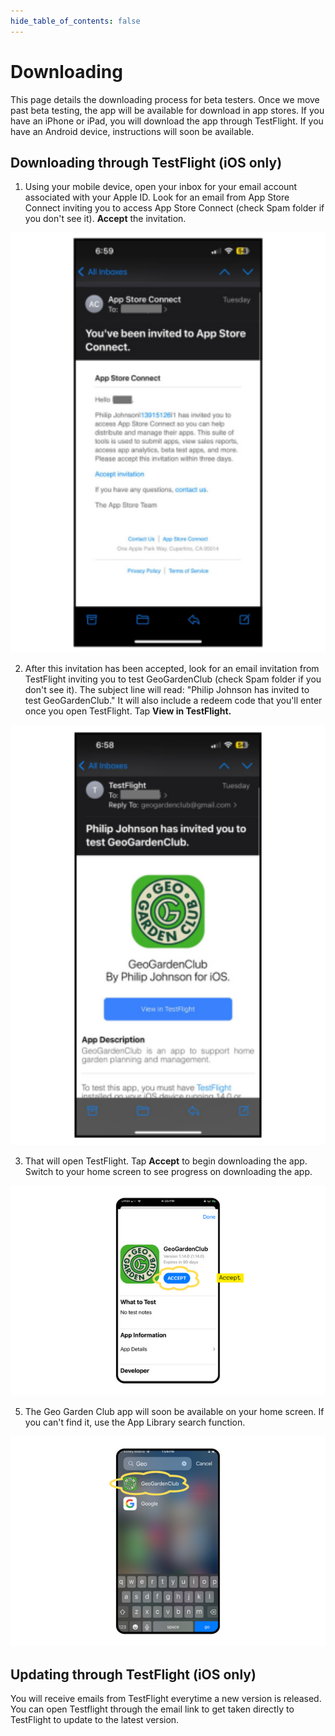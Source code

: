 ```yaml
---
hide_table_of_contents: false
---
```


# Downloading

This page details the downloading process for beta testers.  Once we move past beta testing, the app will be available for download in app stores.  If you have an iPhone or iPad, you will download the app through TestFlight.  If you have an Android device, instructions will soon be available.

## Downloading through TestFlight (iOS only)

1.  Using your mobile device, open your inbox for your email account associated with your Apple ID.  Look for an email from App Store Connect inviting you to access App Store Connect (check Spam folder if you don't see it).  **Accept** the invitation.

<img width="600" src="/img/user-guide/app-store-connect.png"/>

2. After this invitation has been accepted, look for an email invitation from TestFlight inviting you to test GeoGardenClub (check Spam folder if you don't see it).  The subject line will read: "Philip Johnson has invited to test GeoGardenClub."  It will also include a redeem code that you'll enter once you open TestFlight.  Tap **View in TestFlight.**

<img width="600" src="/img/user-guide/testflight.png"/>

3. That will open TestFlight. Tap **Accept** to begin downloading the app.  Switch to your home screen to see progress on downloading the app. 

<img width="600" src="/img/user-guide/testflight-accept.png"/>

5. The Geo Garden Club app will soon be available on your home screen.  If you can't find it, use the App Library search function.

<img width="600" src="/img/user-guide/search-app-library.png"/>

## Updating through TestFlight (iOS only)

You will receive emails from TestFlight everytime a new version is released.  You can open Testflight through the email link to get taken directly to TestFlight to update to the latest version.

<!-- 
## Downloading through Firebase (Android)

1. Using your mobile device, look for an email invitation to get started as an app tester.  The subject line will read: "You've been invited to test GeoGardenClub for iOS"  It might be in your spam folder.
**Note:** If you have a hotmail or yahoo email address, this email may not be delivered or may be delayed by 24 hours.

2. Tap **Get Started**

<img width="600" src="/img/user-guide/invite-email.png"/>

3. You'll receive a follow up email with a link to register your device.  Click **Register your device.**

<img width="600" src="/img/user-guide/register-device.png"/>

4. It will ask you to install the Firebase profile.  Click **Download profile**

<img width="600" src="/img/user-guide/download-profile.png"/>

5. Open your Settings app and install the Firebase profile.  Look for the Install Profile option at the very bottom of your Settings app.  Click through and accept any prompts.  You'll get to a screen that says Profile Installed.  Tap **Done.**

<img width="600" src="/img/user-guide/profile-installed.png"/>

6. Back in Safari, the screen should now say Download started for the latest release and the download will begin.

7. A pop up will appear reading Developer Mode Required back in your home screen.  Select **Ok.**

<img width="600" src="/img/user-guide/developer-popup.png"/>

8. Open your Settings app and select Privacy and Security.  Scroll to the bottom and tap **Developer Mode.**

<img width="600" src="/img/user-guide/settings-privacy.png"/>

9. Turn on **Developer Mode,** then **restart** your phone.

<img width="600" src="/img/user-guide/developer-mode.png"/>

10. After your phone has restarted, look for the GeoGardenClub app on your home screen.  Use the search function if you can't initially locate it.  Open the app and proceed to registration.

### Updating through Firebase (Android)

You will receive emails from "GeoGardenClub (via Firebase)" everytime a new version is released.  Tap **Download the latest build** and the app will begin updating.

-->
```